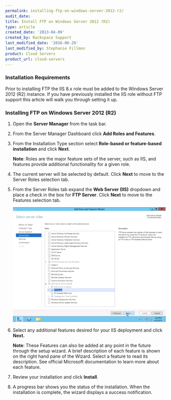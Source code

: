 ```yaml
---
permalink: installing-ftp-on-windows-server-2012-r2/
audit_date:
title: Install FTP on Windows Server 2012 (R2)
type: article
created_date: '2013-04-09'
created_by: Rackspace Support
last_modified_date: '2016-06-29'
last_modified_by: Stephanie Fillmon
product: Cloud Servers
product_url: cloud-servers
---
```


### Installation Requirements

Prior to installing FTP the IIS 8.x role must be added to the Windows
Server 2012 (R2) instance. If you have previously installed the IIS role
without FTP support this article will walk you through setting it up.

### Installing FTP on Windows Server 2012 (R2)

1. Open the **Server Manager** from the task bar.

2. From the Server Manager Dashboard click **Add Roles and Features**.

3. From the Installation Type section select **Role-based or
feature-based installation** and click **Next**.

   **Note**: Roles are the major feature sets of the server, such as IIS, and features provide additional functionality for a given role.

4. The current server will be selected by default. Click **Next**
to move to the Server Roles selection tab.

5. From the Server Roles tab expand the **Web Server
(IIS)** dropdown and place a check in the box for **FTP Server**. Click
**Next** to move to the Features selection tab.

   ![](server_roles_ftp.png)

6. Select any additional features desired for your IIS deployment and
click **Next.**

   **Note**: These Features can also be added at any point in the future through the setup wizard. A brief description of each feature is shown on the right hand pane of the Wizard. Select a feature to read its description. See official Microsoft documentation to learn more about each feature.

7. Review your installation and click **Install**.

8. A progress bar shows you the status of the installation. When the installation is complete, the wizard displays a success notification.
